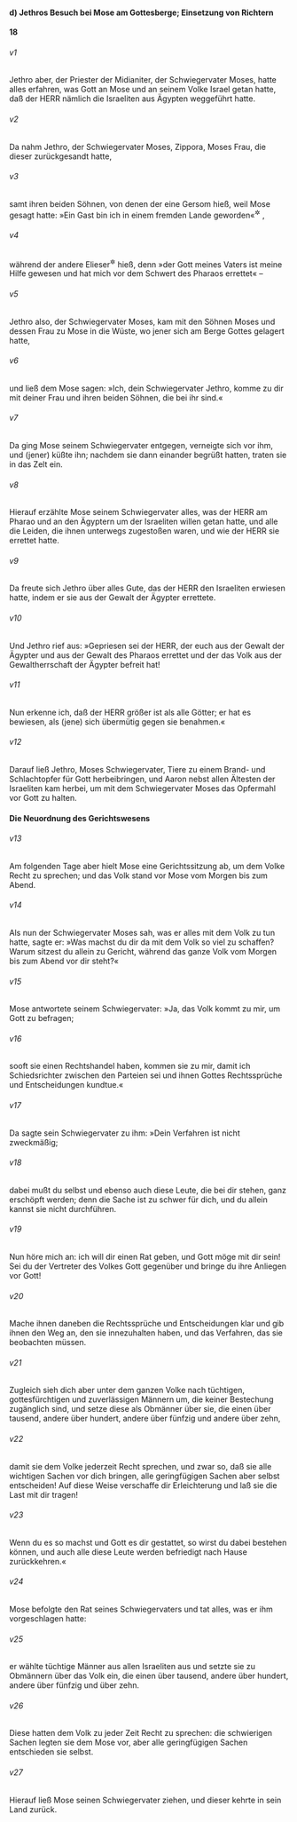 #### d) Jethros Besuch bei Mose am Gottesberge; Einsetzung von Richtern

__18__

###### v1
Jethro aber, der Priester der Midianiter, der Schwiegervater Moses, hatte alles erfahren, was Gott an Mose und an seinem Volke Israel getan hatte, daß der HERR nämlich die Israeliten aus Ägypten weggeführt hatte.

###### v2
Da nahm Jethro, der Schwiegervater Moses, Zippora, Moses Frau, die dieser zurückgesandt hatte,

###### v3
samt ihren beiden Söhnen, von denen der eine Gersom hieß, weil Mose gesagt hatte: »Ein Gast bin ich in einem fremden Lande geworden«<sup title="vgl. 2,22">&#x2732;</sup>
,

###### v4
während der andere Elieser<sup title="= Gotthilf">&#x2732;</sup>
 hieß, denn »der Gott meines Vaters ist meine Hilfe gewesen und hat mich vor dem Schwert des Pharaos errettet« –

###### v5
Jethro also, der Schwiegervater Moses, kam mit den Söhnen Moses und dessen Frau zu Mose in die Wüste, wo jener sich am Berge Gottes gelagert hatte,

###### v6
und ließ dem Mose sagen: »Ich, dein Schwiegervater Jethro, komme zu dir mit deiner Frau und ihren beiden Söhnen, die bei ihr sind.«

###### v7
Da ging Mose seinem Schwiegervater entgegen, verneigte sich vor ihm, und (jener) küßte ihn; nachdem sie dann einander begrüßt hatten, traten sie in das Zelt ein.

###### v8
Hierauf erzählte Mose seinem Schwiegervater alles, was der HERR am Pharao und an den Ägyptern um der Israeliten willen getan hatte, und alle die Leiden, die ihnen unterwegs zugestoßen waren, und wie der HERR sie errettet hatte.

###### v9
Da freute sich Jethro über alles Gute, das der HERR den Israeliten erwiesen hatte, indem er sie aus der Gewalt der Ägypter errettete.

###### v10
Und Jethro rief aus: »Gepriesen sei der HERR, der euch aus der Gewalt der Ägypter und aus der Gewalt des Pharaos errettet und der das Volk aus der Gewaltherrschaft der Ägypter befreit hat!

###### v11
Nun erkenne ich, daß der HERR größer ist als alle Götter; er hat es bewiesen, als (jene) sich übermütig gegen sie benahmen.«

###### v12
Darauf ließ Jethro, Moses Schwiegervater, Tiere zu einem Brand- und Schlachtopfer für Gott herbeibringen, und Aaron nebst allen Ältesten der Israeliten kam herbei, um mit dem Schwiegervater Moses das Opfermahl vor Gott zu halten.

#### Die Neuordnung des Gerichtswesens


###### v13
Am folgenden Tage aber hielt Mose eine Gerichtssitzung ab, um dem Volke Recht zu sprechen; und das Volk stand vor Mose vom Morgen bis zum Abend.

###### v14
Als nun der Schwiegervater Moses sah, was er alles mit dem Volk zu tun hatte, sagte er: »Was machst du dir da mit dem Volk so viel zu schaffen? Warum sitzest du allein zu Gericht, während das ganze Volk vom Morgen bis zum Abend vor dir steht?«

###### v15
Mose antwortete seinem Schwiegervater: »Ja, das Volk kommt zu mir, um Gott zu befragen;

###### v16
sooft sie einen Rechtshandel haben, kommen sie zu mir, damit ich Schiedsrichter zwischen den Parteien sei und ihnen Gottes Rechtssprüche und Entscheidungen kundtue.«

###### v17
Da sagte sein Schwiegervater zu ihm: »Dein Verfahren ist nicht zweckmäßig;

###### v18
dabei mußt du selbst und ebenso auch diese Leute, die bei dir stehen, ganz erschöpft werden; denn die Sache ist zu schwer für dich, und du allein kannst sie nicht durchführen.

###### v19
Nun höre mich an: ich will dir einen Rat geben, und Gott möge mit dir sein! Sei du der Vertreter des Volkes Gott gegenüber und bringe du ihre Anliegen vor Gott!

###### v20
Mache ihnen daneben die Rechtssprüche und Entscheidungen klar und gib ihnen den Weg an, den sie innezuhalten haben, und das Verfahren, das sie beobachten müssen.

###### v21
Zugleich sieh dich aber unter dem ganzen Volke nach tüchtigen, gottesfürchtigen und zuverlässigen Männern um, die keiner Bestechung zugänglich sind, und setze diese als Obmänner über sie, die einen über tausend, andere über hundert, andere über fünfzig und andere über zehn,

###### v22
damit sie dem Volke jederzeit Recht sprechen, und zwar so, daß sie alle wichtigen Sachen vor dich bringen, alle geringfügigen Sachen aber selbst entscheiden! Auf diese Weise verschaffe dir Erleichterung und laß sie die Last mit dir tragen!

###### v23
Wenn du es so machst und Gott es dir gestattet, so wirst du dabei bestehen können, und auch alle diese Leute werden befriedigt nach Hause zurückkehren.«


###### v24
Mose befolgte den Rat seines Schwiegervaters und tat alles, was er ihm vorgeschlagen hatte:

###### v25
er wählte tüchtige Männer aus allen Israeliten aus und setzte sie zu Obmännern über das Volk ein, die einen über tausend, andere über hundert, andere über fünfzig und über zehn.

###### v26
Diese hatten dem Volk zu jeder Zeit Recht zu sprechen: die schwierigen Sachen legten sie dem Mose vor, aber alle geringfügigen Sachen entschieden sie selbst.

###### v27
Hierauf ließ Mose seinen Schwiegervater ziehen, und dieser kehrte in sein Land zurück.